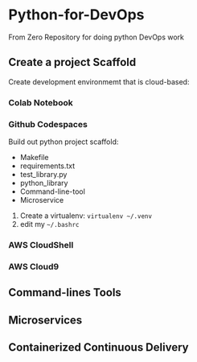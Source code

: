 # Python-for-DevOps
From Zero Repository for doing python DevOps work

## Create a project Scaffold
Create development environmemt that is cloud-based:
### Colab Notebook
### Github Codespaces

Build out python project scaffold:
* Makefile
* requirements.txt
* test_library.py
* python_library
* Command-line-tool
* Microservice

1. Create a virtualenv: `virtualenv ~/.venv`
2. edit my `~/.bashrc`
### AWS CloudShell
### AWS Cloud9
## Command-lines Tools

## Microservices

## Containerized Continuous Delivery
